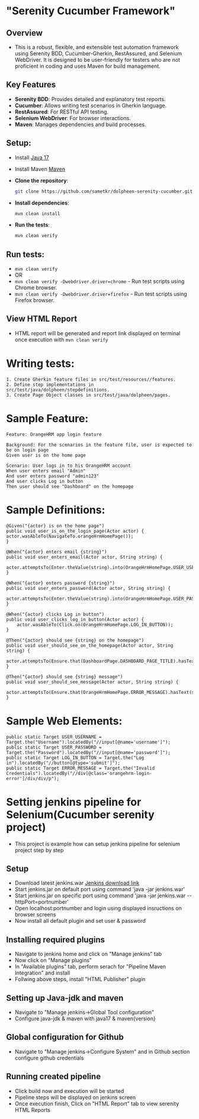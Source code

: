 # "Serenity Cucumber Framework"
## Overview
* This is a robust, flexible, and extensible test automation framework using Serenity BDD, Cucumber-Gherkin, RestAssured, and Selenium WebDriver. It is designed to be user-friendly for testers who are not proficient in coding and uses Maven for build management.


## Key Features

- **Serenity BDD**: Provides detailed and explanatory test reports.
- **Cucumber**: Allows writing test scenarios in Gherkin language.
- **RestAssured**: For RESTful API testing.
- **Selenium WebDriver**: For browser interactions.
- **Maven**: Manages dependencies and build processes.

## Setup:
* Install [Java 17](https://www.oracle.com/java/technologies/downloads/#java17)
* Install Maven [Maven](https://maven.apache.org/)

* **Clone the repository**:
   ```sh
   git clone https://github.com/sametkr/dolpheen-serenity-cucumber.git
* **Install dependencies**:
    ```sh
  mvn clean install

* **Run the tests**:
    ```sh
  mvn clean verify

## Run tests:
* `mvn clean verify` 
* OR 
* `mvn clean verify -Dwebdriver.driver=chrome`  - Run test scripts using Chrome browser.
* `mvn clean verify -Dwebdriver.driver=firefox`  - Run test scripts using Firefox browser.

## View HTML Report
* HTML report will be generated and report link displayed on terminal once execution with `mvn clean verify`


# Writing tests:
    
    1. Create Gherkin feature files in src/test/resources//features.
    2. Define step implementations in src/test/java/dolpheen/stepdefinitions.
    3. Create Page Object classes in src/test/java/dolpheen/pages.


# Sample Feature:
    Feature: OrangeHRM app login feature

    Background: For the scenarios in the feature file, user is expected to be on login page
    Given user is on the home page
    
    Scenario: User logs in to his OrangeHRM account
    When user enters email "Admin"
    And user enters password "admin123"
    And user clicks Log in button
    Then user should see "Dashboard" on the homepage

# Sample Definitions:
    @Given("{actor} is on the home page")
    public void user_is_on_the_login_page(Actor actor) {
    actor.wasAbleTo(NavigateTo.orangeHrmHomePage());
    }

    @When("{actor} enters email {string}")
    public void user_enters_email(Actor actor, String string) {
        actor.attemptsTo(Enter.theValue(string).into(OrangeHrmHomePage.USER_USERNAME));
    }

    @When("{actor} enters password {string}")
    public void user_enters_password(Actor actor, String string) {
        actor.attemptsTo(Enter.theValue(string).into(OrangeHrmHomePage.USER_PASSWORD));
    }

    @When("{actor} clicks Log in button")
    public void user_clicks_log_in_button(Actor actor) {
        actor.wasAbleTo(Click.on(OrangeHrmHomePage.LOG_IN_BUTTON));
    }

    @Then("{actor} should see {string} on the homepage")
    public void user_should_see_on_the_homepage(Actor actor, String string) {
        actor.attemptsTo(Ensure.that(DashboardPage.DASHBOARD_PAGE_TITLE).hasText(string));
    }

    @Then("{actor} should see {string} message")
    public void user_should_see_message(Actor actor, String string) {
        actor.attemptsTo(Ensure.that(OrangeHrmHomePage.ERROR_MESSAGE).hasText(string));
    }

# Sample Web Elements:
    public static Target USER_USERNAME = Target.the("Username").locatedBy("//input[@name='username']");
    public static Target USER_PASSWORD = Target.the("Password").locatedBy("//input[@name='password']");
    public static Target LOG_IN_BUTTON = Target.the("Log in").locatedBy("//button[@type='submit']");
    public static Target ERROR_MESSAGE = Target.the("Invalid Credentials").locatedBy("//div[@class='orangehrm-login-error']/div/div/p");
# Setting jenkins pipeline for Selenium(Cucumber serenity project)
* This project is example how can setup jenkins pipeline for selenium project step by step
## Setup
* Download latest jenkins.war [Jenkins download link](https://updates.jenkins-ci.org/download/war/)
* Start jenkins.jar on default port using command 'java -jar jenkins.war'
* Start jenkins.jar on specific port using command 'java -jar jenkins.war --httpPort=portnumber'
* Open localhost:portnumber and login using displayed insructions on browser screens
* Now install all default plugin and set user & password
## Installing required plugins
* Navigate to jenkins home and click on "Manage jenkins" tab
* Now click on "Manage plugins"
* In "Available plugins" tab, perform serach for "Pipeline Maven Integration" and install
* Follwing above steps, install "HTML Publisher" plugin
## Setting up Java-jdk and maven
* Navigate to "Manage jenkins->Global Tool configuration"
* Configure java-jdk & maven with java17 & maven{version}
## Global configuration for Github
* Navigate to "Manage jenkins->Configure System" and in Github section configure github credentials


## Running created pipeline
* Click build now and execution will be started
* Pipeline steps will be displayed on jenkins screen
* Once execution finish, Click on "HTML Report" tab to view serenity HTML Reports